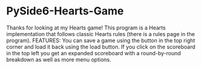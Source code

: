 # PySide6-Hearts-Game
Thanks for looking at my Hearts game!
This program is a Hearts implementation that follows classic Hearts rules (there is a rules page in the program).
FEATURES:
  You can save a game using the button in the top right corner and load it back using the load button.
  If you click on the scoreboard in the top left you get an expanded scoreboard with a round-by-round breakdown as well as more menu options.
